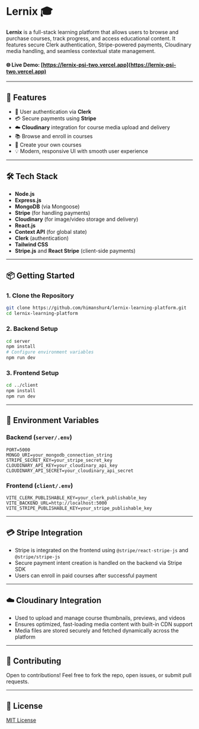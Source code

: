 
# Lernix 🎓

**Lernix** is a full-stack learning platform that allows users to browse and purchase courses, track progress, and access educational content. It features secure Clerk authentication, Stripe-powered payments, Cloudinary media handling, and seamless contextual state management.

#### 🌐 Live Demo: [https://lernix-psi-two.vercel.app](https://lernix-psi-two.vercel.app)

---

## 🚀 Features

* 🔐 User authentication via **Clerk**
* 💳 Secure payments using **Stripe**
* ☁️ **Cloudinary** integration for course media upload and delivery
* 📚 Browse and enroll in courses
* 📝 Create your own courses
* 💡 Modern, responsive UI with smooth user experience

---

## 🛠️ Tech Stack

* **Node.js**
* **Express.js**
* **MongoDB** (via Mongoose)
* **Stripe** (for handling payments)
* **Cloudinary** (for image/video storage and delivery)
* **React.js**
* **Context API** (for global state)
* **Clerk** (authentication)
* **Tailwind CSS**
* **Stripe.js** and **React Stripe** (client-side payments)

---

## 📦 Getting Started

### 1. Clone the Repository

```bash
git clone https://github.com/himanshur4/lernix-learning-platform.git
cd lernix-learning-platform
```

### 2. Backend Setup

```bash
cd server
npm install
# Configure environment variables
npm run dev
```

### 3. Frontend Setup

```bash
cd ../client
npm install
npm run dev
```

---

## 🔐 Environment Variables

### Backend (`server/.env`)

```env
PORT=5000
MONGO_URI=your_mongodb_connection_string
STRIPE_SECRET_KEY=your_stripe_secret_key
CLOUDINARY_API_KEY=your_cloudinary_api_key
CLOUDINARY_API_SECRET=your_cloudinary_api_secret
```

### Frontend (`client/.env`)

```env
VITE_CLERK_PUBLISHABLE_KEY=your_clerk_publishable_key
VITE_BACKEND_URL=http://localhost:5000
VITE_STRIPE_PUBLISHABLE_KEY=your_stripe_publishable_key
```

---

## 💳 Stripe Integration

* Stripe is integrated on the frontend using `@stripe/react-stripe-js` and `@stripe/stripe-js`
* Secure payment intent creation is handled on the backend via Stripe SDK
* Users can enroll in paid courses after successful payment

---

## ☁️ Cloudinary Integration

* Used to upload and manage course thumbnails, previews, and videos
* Ensures optimized, fast-loading media content with built-in CDN support
* Media files are stored securely and fetched dynamically across the platform

---

## 🙌 Contributing

Open to contributions! Feel free to fork the repo, open issues, or submit pull requests.

---

## 📄 License

[MIT License](LICENSE)




